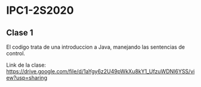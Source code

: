 # IPC1-2S2020
## Clase 1
El codigo trata de una introduccion  a Java, manejando las sentencias de control.

Link de la clase: https://drive.google.com/file/d/1aYgy6z2U49pWkXu8kY1_UfzuWDNl6YSS/view?usp=sharing